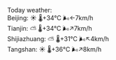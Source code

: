 Today weather:  
Beijing: ☀️   🌡️+34°C 🌬️←7km/h  
Tianjin: ⛅️  🌡️+34°C 🌬️↗7km/h  
Shijiazhuang: ⛅️  🌡️+31°C 🌬️↖4km/h  
Tangshan: ☀️   🌡️+36°C 🌬️↗8km/h  
